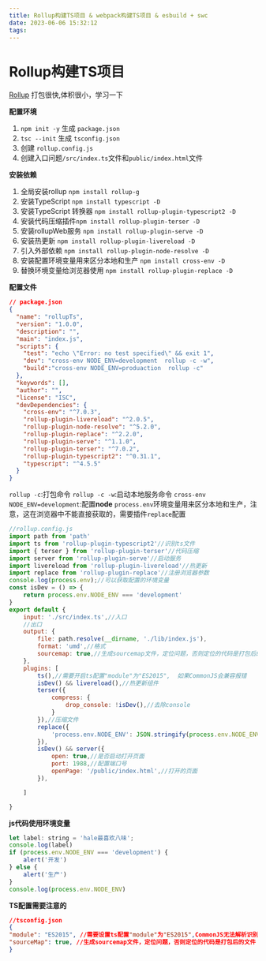 ```yaml
---
title: Rollup构建TS项目 & webpack构建TS项目 & esbuild + swc
date: 2023-06-06 15:32:12
tags:
---
```


# Rollup构建TS项目

[Rollup](https://so.csdn.net/so/search?q=Rollup) 打包很快,体积很小，学习一下

**配置环境**

1. `npm init -y` 生成 `package.json`
2. `tsc --init` 生成 `tsconfig.json`
3. 创建 `rollup.config.js`
4. 创建入口问题`/src/index.ts`文件和`public/index.html`文件

**安装依赖**

1. 全局安装rollup `npm install rollup-g`
2. 安装TypeScript   `npm install typescript -D`
3. 安装TypeScript 转换器 `npm install rollup-plugin-typescript2 -D`
4. 安装代码压缩插件`npm install rollup-plugin-terser -D`
5. 安装rollupWeb服务 `npm install rollup-plugin-serve -D`
6. 安装热更新 `npm install rollup-plugin-livereload -D`
7. 引入外部依赖 `npm install rollup-plugin-node-resolve -D`
8. 安装配置环境变量用来区分本地和生产  `npm install cross-env -D`
9. 替换环境变量给浏览器使用 `npm install rollup-plugin-replace -D`

**配置文件**

```json
// package.json
{
  "name": "rollupTs",
  "version": "1.0.0",
  "description": "",
  "main": "index.js",
  "scripts": {
    "test": "echo \"Error: no test specified\" && exit 1",
    "dev": "cross-env NODE_ENV=development  rollup -c -w",
    "build":"cross-env NODE_ENV=produaction  rollup -c"
  },
  "keywords": [],
  "author": "",
  "license": "ISC",
  "devDependencies": {
    "cross-env": "^7.0.3",
    "rollup-plugin-livereload": "^2.0.5",
    "rollup-plugin-node-resolve": "^5.2.0",
    "rollup-plugin-replace": "^2.2.0",
    "rollup-plugin-serve": "^1.1.0",
    "rollup-plugin-terser": "^7.0.2",
    "rollup-plugin-typescript2": "^0.31.1",
    "typescript": "^4.5.5"
  }
}
```

`rollup -c`:打包命令
`rollup -c -w`:启动本地服务命令
`cross-env NODE_ENV=development`:配置**node** `process.env`环境变量用来区分本地和生产，注意，这在浏览器中不能直接获取的，需要插件`replace`配置

```js
//rollup.config.js
import path from 'path'
import ts from 'rollup-plugin-typescript2'//识别ts文件
import { terser } from 'rollup-plugin-terser'//代码压缩
import server from 'rollup-plugin-serve'//启动服务
import livereload from 'rollup-plugin-livereload'//热更新
import replace from 'rollup-plugin-replace'//注册浏览器参数
console.log(process.env);//可以获取配置的环境变量
const isDev = () => {
    return process.env.NODE_ENV === 'development'
}
export default {
    input: './src/index.ts',//入口
    //出口
    output: {
        file: path.resolve(__dirname, './lib/index.js'),
        format: 'umd',//格式
        sourcemap: true,//生成sourcemap文件，定位问题，否则定位的代码是打包后的文件
    },
    plugins: [
        ts(),//需要开启ts配置"module"为"ES2015",  如果CommonJS会兼容报错  
        isDev() && livereload(),//热更新组件
        terser({
            compress: {
                drop_console: !isDev(),//去除console
            }
        }),//压缩文件
        replace({
            'process.env.NODE_ENV': JSON.stringify(process.env.NODE_ENV)//因为process是在node环境的下的参数，在浏览器上是访问不了的，所以需要注册到浏览器上
        }),
        isDev() && server({
            open: true,//是否启动打开页面
            port: 1988,//配置端口号
            openPage: '/public/index.html',//打开的页面
        }),

    ]

}
```

**js代码使用环境变量**

```js
let label: string = 'hale最喜欢八味';
console.log(label)
if (process.env.NODE_ENV === 'development') {
    alert('开发')
} else {
    alert('生产')
}
console.log(process.env.NODE_ENV)
```

**TS配置需要注意的**

```json
//tsconfig.json
{
"module": "ES2015", //需要设置ts配置"module"为"ES2015",CommonJS无法解析识别ts文件插件rollup-plugin-typescript2
"sourceMap": true, //生成sourcemap文件，定位问题，否则定位的代码是打包后的文件        
}
```

